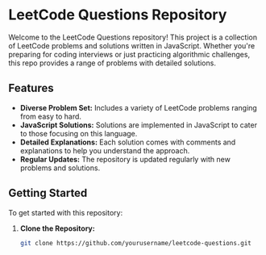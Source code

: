 # LeetCode Questions Repository

Welcome to the LeetCode Questions repository! This project is a collection of LeetCode problems and solutions written in JavaScript. Whether you're preparing for coding interviews or just practicing algorithmic challenges, this repo provides a range of problems with detailed solutions.


## Features

- **Diverse Problem Set:** Includes a variety of LeetCode problems ranging from easy to hard.
- **JavaScript Solutions:** Solutions are implemented in JavaScript to cater to those focusing on this language.
- **Detailed Explanations:** Each solution comes with comments and explanations to help you understand the approach.
- **Regular Updates:** The repository is updated regularly with new problems and solutions.

## Getting Started

To get started with this repository:

1. **Clone the Repository:**

   ```bash
   git clone https://github.com/yourusername/leetcode-questions.git
